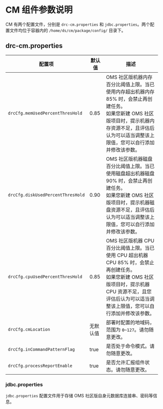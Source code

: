 # CM 组件参数说明

CM 有两个配置文件，分别是 `drc-cm.properties` 和 `jdbc.properties`。两个配置文件均位于容器内的 `/home/ds/cm/package/config/` 目录下。

## drc-cm.properties

| 配置项 | 默认值 | 描述 |
| --- | --- | ----|
| `drcCfg.memUsedPercentThresHold` | 0.85 | OMS 社区版机器内存百分比阈值上限。当已使用内存超出机器内存 85% 时，会禁止再创建任务。<br>如果您新建 OMS 社区版项目时，提示机器内存资源不足，且评估后认为可以适当调整该上限值，您可以自行添加并修改该参数。 |
| `drcCfg.diskUsedPercentThresHold` | 0.90 | OMS 社区版机器磁盘百分比阈值上限。当已使用磁盘超出机器磁盘 90% 时，会禁止再创建任务。<br>如果您新建 OMS 社区版项目时，提示机器磁盘资源不足，且评估后认为可以适当调整该上限值，您可以自行添加并修改该参数。 |
| `drcCfg.cpuUsedPercentThresHold` | 0.85 | OMS 社区版机器 CPU 百分比阈值上限。当已使用 CPU 超出机器 CPU 85% 时，会禁止再创建任务。<br>如果您新建 OMS 社区版项目时，提示机器 CPU 资源不足，且您评估后认为可以适当调整该上限值，您可以自行添加并修改该参数。 |
| `drcCfg.cmLocation` | 无默认值 | 部署时配置的地域码，范围为 `0~127`。请勿随意更改。 |
| `drcCfg.inCommandPatternFlag`| true | 是否处于命令模式。请勿随意更改。 |
| `drcCfg.processReportEnable` | true | 是否允许汇报组件状态。请勿随意更改。 |

### jdbc.properties

`jdbc.properties` 配置文件用于存储 OMS 社区版自身元数据库连接串、密码等信息。
